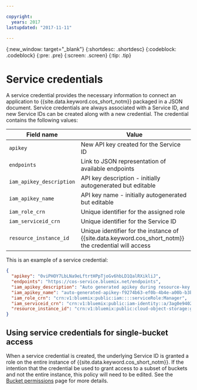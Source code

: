 ```yaml
---

copyright:
  years: 2017
lastupdated: "2017-11-11"

---
```

{:new_window: target="_blank"}
{:shortdesc: .shortdesc}
{:codeblock: .codeblock}
{:pre: .pre}
{:screen: .screen}
{:tip: .tip}

# Service credentials 
A service credential provides the necessary information to connect an application to {{site.data.keyword.cos_short_notm}} packaged in a JSON document.  Service credentials are always associated with a Service ID, and new Service IDs can be created along with a new credential.  The credential contains the following values:

Field name | Value
--|--
`apikey`  |  New API key created for the Service ID
`endpoints`  |  Link to JSON representation of available endpoints
`iam_apikey_description`  |  API key description - initially autogenerated but editable
`iam_apikey_name`  |  API key name - initially autogenerated but editable
`iam_role_crn`  |  Unique identifier for the assigned role
`iam_serviceid_crn`  |  Unique identifier for the Service ID
`resource_instance_id`  |  Unique identifier for the instance of {{site.data.keyword.cos_short_notm}} the credential will access

This is an example of a service credential:

```json
{
  "apikey": "0viPHOY7LbLNa9eLftrtHPpTjoGv6hbLD1QalRXikliJ",
  "endpoints": "https://cos-service.bluemix.net/endpoints",
  "iam_apikey_description": "Auto generated apikey during resource-key operation for Instance - crn:v1:bluemix:public:cloud-object-storage:global:a/3ag0e9402tyfd5d29761c3e97696b71n:d6f74k03-6k4f-4a82-b165-697354o63903::",
  "iam_apikey_name": "auto-generated-apikey-f9274b63-ef0b-4b4e-a00b-b3bf9023f9dd",
  "iam_role_crn": "crn:v1:bluemix:public:iam::::serviceRole:Manager",
  "iam_serviceid_crn": "crn:v1:bluemix:public:iam-identity::a/3ag0e9402tyfd5d29761c3e97696b71n::serviceid:ServiceId-540a4a41-7322-4fdd-a9e7-e0cb7ab760f9",
  "resource_instance_id": "crn:v1:bluemix:public:cloud-object-storage:global:a/3ag0e9402tyfd5d29761c3e97696b71n:d6f74k03-6k4f-4a82-b165-697354o63903::"
}
```

## Using service credentials for single-bucket access
When a service credential is created, the underlying Service ID is granted a role on the entire instance of {{site.data.keyword.cos_short_notm}}. If the intention that the credential be used to grant access to a subset of buckets and not the entire instance, this policy will need to be edited.  See the [Bucket permissions](/docs/services/cloud-object-storage/iam/buckets.html) page for more details.
